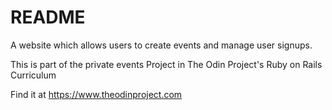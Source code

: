 # README

A website which allows users to create events and manage user signups.

This is part of the private events Project in The Odin Project's Ruby on Rails Curriculum

Find it at https://www.theodinproject.com
